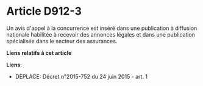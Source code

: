 # Article D912-3

Un avis d'appel à la concurrence est inséré dans une publication à diffusion nationale habilitée à recevoir des annonces
légales et dans une publication spécialisée dans le secteur des assurances.

**Liens relatifs à cet article**

**Liens**:

  - DEPLACE: Décret n°2015-752 du 24 juin 2015 - art. 1
